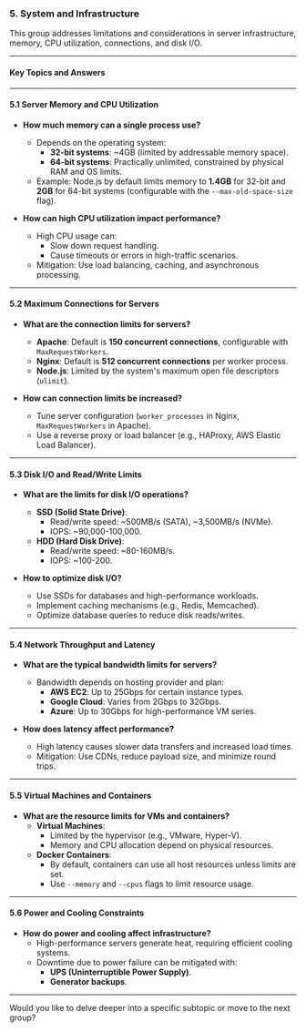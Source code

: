 ### **5. System and Infrastructure**

This group addresses limitations and considerations in server infrastructure, memory, CPU utilization, connections, and disk I/O.

---

#### **Key Topics and Answers**

---

#### **5.1 Server Memory and CPU Utilization**
- **How much memory can a single process use?**
  - Depends on the operating system:
    - **32-bit systems**: ~4GB (limited by addressable memory space).
    - **64-bit systems**: Practically unlimited, constrained by physical RAM and OS limits.
  - Example: Node.js by default limits memory to **1.4GB** for 32-bit and **2GB** for 64-bit systems (configurable with the `--max-old-space-size` flag).

- **How can high CPU utilization impact performance?**
  - High CPU usage can:
    - Slow down request handling.
    - Cause timeouts or errors in high-traffic scenarios.
  - Mitigation: Use load balancing, caching, and asynchronous processing.

---

#### **5.2 Maximum Connections for Servers**
- **What are the connection limits for servers?**
  - **Apache**: Default is **150 concurrent connections**, configurable with `MaxRequestWorkers`.
  - **Nginx**: Default is **512 concurrent connections** per worker process.
  - **Node.js**: Limited by the system's maximum open file descriptors (`ulimit`).

- **How can connection limits be increased?**
  - Tune server configuration (`worker_processes` in Nginx, `MaxRequestWorkers` in Apache).
  - Use a reverse proxy or load balancer (e.g., HAProxy, AWS Elastic Load Balancer).

---

#### **5.3 Disk I/O and Read/Write Limits**
- **What are the limits for disk I/O operations?**
  - **SSD (Solid State Drive)**:
    - Read/write speed: ~500MB/s (SATA), ~3,500MB/s (NVMe).
    - IOPS: ~90,000-100,000.
  - **HDD (Hard Disk Drive)**:
    - Read/write speed: ~80-160MB/s.
    - IOPS: ~100-200.

- **How to optimize disk I/O?**
  - Use SSDs for databases and high-performance workloads.
  - Implement caching mechanisms (e.g., Redis, Memcached).
  - Optimize database queries to reduce disk reads/writes.

---

#### **5.4 Network Throughput and Latency**
- **What are the typical bandwidth limits for servers?**
  - Bandwidth depends on hosting provider and plan:
    - **AWS EC2**: Up to 25Gbps for certain instance types.
    - **Google Cloud**: Varies from 2Gbps to 32Gbps.
    - **Azure**: Up to 30Gbps for high-performance VM series.

- **How does latency affect performance?**
  - High latency causes slower data transfers and increased load times.
  - Mitigation: Use CDNs, reduce payload size, and minimize round trips.

---

#### **5.5 Virtual Machines and Containers**
- **What are the resource limits for VMs and containers?**
  - **Virtual Machines**:
    - Limited by the hypervisor (e.g., VMware, Hyper-V).
    - Memory and CPU allocation depend on physical resources.
  - **Docker Containers**:
    - By default, containers can use all host resources unless limits are set.
    - Use `--memory` and `--cpus` flags to limit resource usage.

---

#### **5.6 Power and Cooling Constraints**
- **How do power and cooling affect infrastructure?**
  - High-performance servers generate heat, requiring efficient cooling systems.
  - Downtime due to power failure can be mitigated with:
    - **UPS (Uninterruptible Power Supply)**.
    - **Generator backups**.

---

Would you like to delve deeper into a specific subtopic or move to the next group?